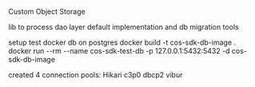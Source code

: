 Custom Object Storage

lib to process dao layer default implementation and db migration tools

setup test docker db on postgres
docker build -t cos-sdk-db-image .
docker run --rm --name cos-sdk-test-db -p 127.0.0.1:5432:5432 -d cos-sdk-db-image

created 4 connection pools:
Hikari
c3p0
dbcp2
vibur